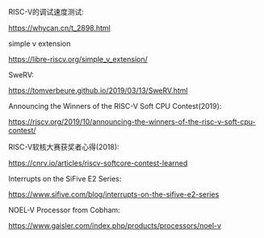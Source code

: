 RISC-V的调试速度测试:

https://whycan.cn/t_2898.html

simple v extension

https://libre-riscv.org/simple_v_extension/

SweRV:

https://tomverbeure.github.io/2019/03/13/SweRV.html

Announcing the Winners of the RISC-V Soft CPU Contest(2019):

https://riscv.org/2019/10/announcing-the-winners-of-the-risc-v-soft-cpu-contest/

RISC-V软核大赛获奖者心得(2018):

https://cnrv.io/articles/riscv-softcore-contest-learned

Interrupts on the SiFive E2 Series:

https://www.sifive.com/blog/interrupts-on-the-sifive-e2-series

NOEL-V Processor from Cobham:

https://www.gaisler.com/index.php/products/processors/noel-v
